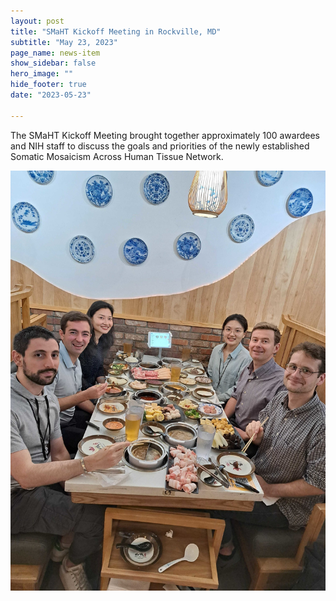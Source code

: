 ```yaml
---
layout: post
title: "SMaHT Kickoff Meeting in Rockville, MD"
subtitle: "May 23, 2023"
page_name: news-item
show_sidebar: false
hero_image: ""
hide_footer: true
date: "2023-05-23"

---
```


The SMaHT Kickoff Meeting brought together approximately 100 awardees and NIH staff to discuss the goals and priorities of the newly established Somatic Mosaicism Across Human Tissue Network.

![Image](/img/news-images/20230525_124821.jpg)

